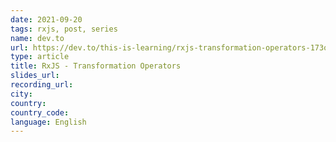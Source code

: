 ```yaml
---
date: 2021-09-20
tags: rxjs, post, series
name: dev.to
url: https://dev.to/this-is-learning/rxjs-transformation-operators-173o
type: article
title: RxJS - Transformation Operators
slides_url:
recording_url:
city:
country:
country_code:
language: English
---
```

